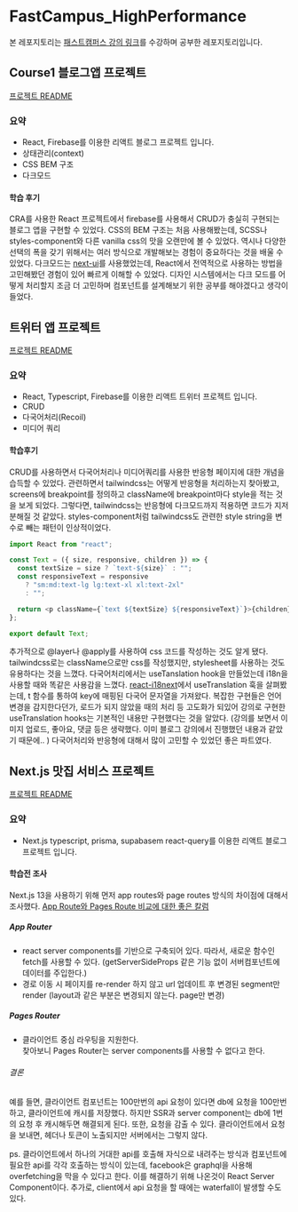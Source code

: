 # FastCampus_HighPerformance

본 레포지토리는 [패스트캠퍼스 강의 링크](https://fastcampus.co.kr/dev_online_newfefinal)를 수강하며 공부한 레포지토리입니다.

## Course1 블로그앱 프로젝트

[프로젝트 README](https://github.com/minai621/FastCampus_HighPerformance/blob/main/fastcampus-blog-app/README.md)

### 요약

- React, Firebase를 이용한 리액트 블로그 프로젝트 입니다.
- 상태관리(context)
- CSS BEM 구조
- 다크모드

#### 학습 후기

CRA를 사용한 React 프로젝트에서 firebase를 사용해서 CRUD가 충실히 구현되는 블로그 앱을 구현할 수 있었다. CSS의 BEM 구조는 처음 사용해봤는데, SCSS나 styles-component와 다른 vanilla css의 맛을 오랜만에 볼 수 있었다. 역시나 다양한 선택의 폭을 갖기 위해서는 여러 방식으로 개발해보는 경험이 중요하다는 것을 배울 수 있었다. 다크모드는 [next-ui](https://nextui.org/docs/customization/dark-mode)를 사용했었는데, React에서 전역적으로 사용하는 방법을 고민해봤던 경험이 있어 빠르게 이해할 수 있었다. 디자인 시스템에서는 다크 모드를 어떻게 처리할지 조금 더 고민하며 컴포넌트를 설계해보기 위한 공부를 해야겠다고 생각이 들었다.

## 트위터 앱 프로젝트

[프로젝트 README](https://github.com/minai621/FastCampus_HighPerformance/blob/main/fastcampus-react-twitter/README.md)

### 요약

- React, Typescript, Firebase를 이용한 리액트 트위터 프로젝트 입니다.
- CRUD
- 다국어처리(Recoil)
- 미디어 쿼리

#### 학습후기

CRUD를 사용하면서 다국어처리나 미디어쿼리를 사용한 반응형 페이지에 대한 개념을 습득할 수 있었다. 관련하면서 tailwindcss는 어떻게 반응형을 처리하는지 찾아봤고, screens에 breakpoint를 정의하고 className에 breakpoint마다 style을 적는 것을 보게 되었다. 그렇다면, tailwindcss는 반응형에 다크모드까지 적용하면 코드가 지저분해질 것 같았다.
styles-component처럼 tailwindcss도 관련한 style string을 변수로 빼는 패턴이 인상적이었다.

```javascript
import React from "react";

const Text = ({ size, responsive, children }) => {
  const textSize = size ? `text-${size}` : "";
  const responsiveText = responsive
    ? "sm:md:text-lg lg:text-xl xl:text-2xl"
    : "";

  return <p className={`text ${textSize} ${responsiveText}`}>{children}</p>;
};

export default Text;
```

추가적으로 @layer나 @apply를 사용하여 css 코드를 작성하는 것도 알게 됐다. tailwindcss로는 className으로만 css를 작성했지만, stylesheet를 사용하는 것도 유용하다는 것을 느꼈다.
다국어처리에서는 useTanslation hook을 만들었는데 i18n을 사용할 때와 똑같은 사용감을 느꼈다. [react-i18next](https://github.com/i18next/react-i18next/blob/master/src/useTranslation.js)에서 useTranslation 훅을 살펴봤는데, t 함수를 통하여 key에 매핑된 다국어 문자열을 가져왔다. 복잡한 구현들은 언어 변경을 감지한다던가, 로드가 되지 않았을 때의 처리 등 고도화가 되있어 강의로 구현한 useTranslation hooks는 기본적인 내용만 구현했다는 것을 알았다.
(강의를 보면서 이미지 업로드, 좋아요, 댓글 등은 생략했다. 이미 블로그 강의에서 진행했던 내용과 같았기 때문에.. )
다국어처리와 반응형에 대해서 많이 고민할 수 있었던 좋은 파트였다.

## Next.js 맛집 서비스 프로젝트

[프로젝트 README]()

### 요약

- Next.js typescript, prisma, supabasem react-query를 이용한 리액트 블로그 프로젝트 입니다.

#### 학습전 조사

Next.js 13을 사용하기 위해 먼저 app routes와 page routes 방식의 차이점에 대해서 조사했다.
[App Route와 Pages Route 비교에 대한 좋은 칼럼](https://haesoo9410.tistory.com/404)

##### App Router

- react server components를 기반으로 구축되어 있다.
  따라서, 새로운 함수인 fetch를 사용할 수 있다. (getServerSideProps 같은 기능 없이 서버컴포넌트에 데이터를 주입한다.)
- 경로 이동 시 페이지를 re-render 하지 않고 url 업데이트 후 변경된 segment만 render (layout과 같은 부분은 변경되지 않는다. page만 변경)

##### Pages Router

- 클라이언트 중심 라우팅을 지원한다.  
  찾아보니 Pages Router는 server components를 사용할 수 없다고 한다.

###### 결론

예를 들면, 클라이언트 컴포넌트는 100만번의 api 요청이 있다면 db에 요청을 100만번 하고, 클라이언트에 캐시를 저장했다. 하지만 SSR과 server component는 db에 1번의 요청 후 캐시해두면 해결되게 된다.
또한, 요청을 감출 수 있다. 클라이언트에서 요청을 보내면, 헤더나 토큰이 노출되지만 서버에서는 그렇지 않다.

ps. 클라이언트에서 하나의 거대한 api를 호출해 자식으로 내려주는 방식과 컴포넌트에 필요한 api를 각각 호출하는 방식이 있는데, facebook은 graphql을 사용해 overfetching을 막을 수 있다고 한다. 이를 해결하기 위해 나온것이 React Server Component이다. 추가로, client에서 api 요청을 할 때에는 waterfall이 발생할 수도 있다.
